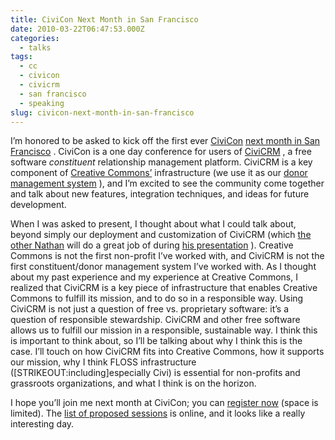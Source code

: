 ```yaml
---
title: CiviCon Next Month in San Francisco
date: 2010-03-22T06:47:53.000Z
categories:
  - talks
tags:
  - cc
  - civicon
  - civicrm
  - san francisco
  - speaking
slug: civicon-next-month-in-san-francisco
---
```

I’m honored to be asked to kick off the first ever [CiviCon][1]  [next month in San Francisco][2] . CiviCon is a one day conference for users of [CiviCRM][3] , a free software _constituent_ relationship management platform. CiviCRM is a key component of [Creative Commons’][4]  infrastructure (we use it as our [donor management system][5] ), and I’m excited to see the community come together and talk about new features, integration techniques, and ideas for future development.

When I was asked to present, I thought about what I could talk about, beyond simply our deployment and customization of CiviCRM (which [the other Nathan][6]  will do a great job of during [his presentation][7] ). Creative Commons is not the first non-profit I’ve worked with, and CiviCRM is not the first constituent/donor management system I’ve worked with. As I thought about my past experience and my experience at Creative Commons, I realized that CiviCRM is a key piece of infrastructure that enables Creative Commons to fulfill its mission, and to do so in a responsible way. Using CiviCRM is not just a question of free vs. proprietary software: it’s a question of responsible stewardship. CiviCRM and other free software allows us to fulfill our mission in a responsible, sustainable way. I think this is important to think about, so I’ll be talking about why I think this is the case. I’ll touch on how CiviCRM fits into Creative Commons, how it supports our mission, why I think <span class="caps">FLOSS</span> infrastructure ([<span class="caps">STRIKEOUT</span>:including]especially Civi) is essential for non-profits and grassroots organizations, and what I think is on the horizon.

I hope you’ll join me next month at CiviCon; you can [register now][1]  (space is limited). The [list of proposed sessions][7]  is online, and it looks like a really interesting day.



 [1]: http://civicrm.org/civicrm/event/register?reset=1&id=37
 [2]: http://civicrm.org/blogs/dave-greenberg/civicon-coming-april
 [3]: http://civicrm.org/
 [4]: http://creativecommons.org/
 [5]: http://support.creativecommons.org/
 [6]: http://creativecommons.org/about/people/#nathankinkade
 [7]: http://wiki.civicrm.org/confluence/display/CRM/CiviCon+April+2010+Session+Proposals
